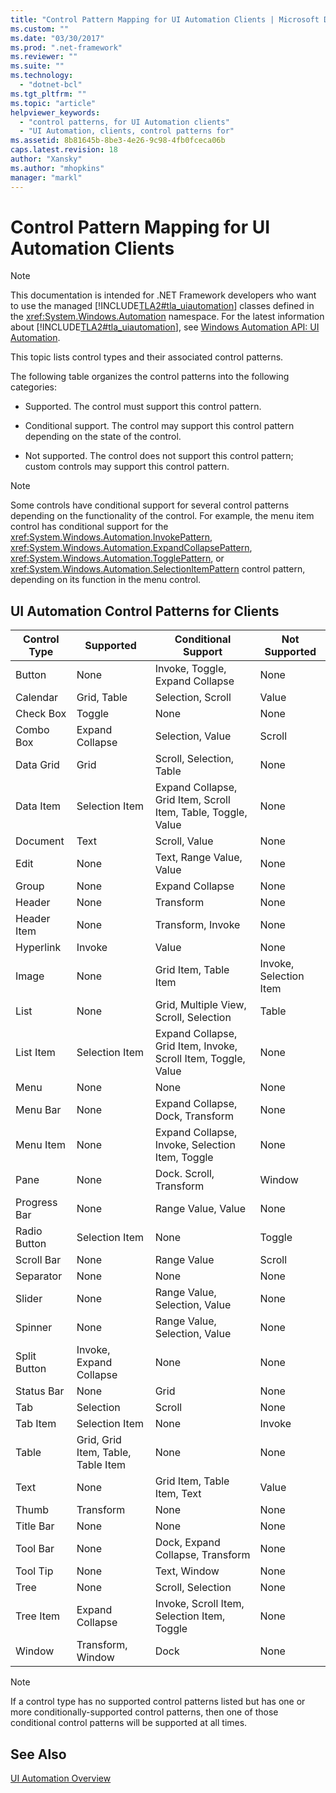```yaml
---
title: "Control Pattern Mapping for UI Automation Clients | Microsoft Docs"
ms.custom: ""
ms.date: "03/30/2017"
ms.prod: ".net-framework"
ms.reviewer: ""
ms.suite: ""
ms.technology: 
  - "dotnet-bcl"
ms.tgt_pltfrm: ""
ms.topic: "article"
helpviewer_keywords: 
  - "control patterns, for UI Automation clients"
  - "UI Automation, clients, control patterns for"
ms.assetid: 8b81645b-8be3-4e26-9c98-4fb0fceca06b
caps.latest.revision: 18
author: "Xansky"
ms.author: "mhopkins"
manager: "markl"
---
```

# Control Pattern Mapping for UI Automation Clients
> [!NOTE]
>  This documentation is intended for .NET Framework developers who want to use the managed [!INCLUDE[TLA2#tla_uiautomation](../../../includes/tla2sharptla-uiautomation-md.md)] classes defined in the <xref:System.Windows.Automation> namespace. For the latest information about [!INCLUDE[TLA2#tla_uiautomation](../../../includes/tla2sharptla-uiautomation-md.md)], see [Windows Automation API: UI Automation](http://go.microsoft.com/fwlink/?LinkID=156746).  
  
 This topic lists control types and their associated control patterns.  
  
 The following table organizes the control patterns into the following categories:  
  
-   Supported. The control must support this control pattern.  
  
-   Conditional support. The control may support this control pattern depending on the state of the control.  
  
-   Not supported. The control does not support this control pattern; custom controls may support this control pattern.  
  
> [!NOTE]
>  Some controls have conditional support for several control patterns depending on the functionality of the control. For example, the menu item control has conditional support for the <xref:System.Windows.Automation.InvokePattern>, <xref:System.Windows.Automation.ExpandCollapsePattern>, <xref:System.Windows.Automation.TogglePattern>, or <xref:System.Windows.Automation.SelectionItemPattern> control pattern, depending on its function in the menu control.  
  
<a name="control_mapping_clients"></a>   
## UI Automation Control Patterns for Clients  
  
|Control Type|Supported|Conditional Support|Not Supported|  
|------------------|---------------|-------------------------|-------------------|  
|Button|None|Invoke, Toggle, Expand Collapse|None|  
|Calendar|Grid, Table|Selection, Scroll|Value|  
|Check Box|Toggle|None|None|  
|Combo Box|Expand Collapse|Selection, Value|Scroll|  
|Data Grid|Grid|Scroll, Selection, Table|None|  
|Data Item|Selection Item|Expand Collapse, Grid Item, Scroll Item, Table, Toggle, Value|None|  
|Document|Text|Scroll, Value|None|  
|Edit|None|Text, Range Value, Value|None|  
|Group|None|Expand Collapse|None|  
|Header|None|Transform|None|  
|Header Item|None|Transform, Invoke|None|  
|Hyperlink|Invoke|Value|None|  
|Image|None|Grid Item, Table Item|Invoke, Selection Item|  
|List|None|Grid, Multiple View, Scroll, Selection|Table|  
|List Item|Selection Item|Expand Collapse, Grid Item, Invoke, Scroll Item, Toggle, Value|None|  
|Menu|None|None|None|  
|Menu Bar|None|Expand Collapse, Dock, Transform|None|  
|Menu Item|None|Expand Collapse, Invoke, Selection Item, Toggle|None|  
|Pane|None|Dock. Scroll, Transform|Window|  
|Progress Bar|None|Range Value, Value|None|  
|Radio Button|Selection Item|None|Toggle|  
|Scroll Bar|None|Range Value|Scroll|  
|Separator|None|None|None|  
|Slider|None|Range Value, Selection, Value|None|  
|Spinner|None|Range Value, Selection, Value|None|  
|Split Button|Invoke, Expand Collapse|None|None|  
|Status Bar|None|Grid|None|  
|Tab|Selection|Scroll|None|  
|Tab Item|Selection Item|None|Invoke|  
|Table|Grid, Grid Item, Table, Table Item|None|None|  
|Text|None|Grid Item, Table Item, Text|Value|  
|Thumb|Transform|None|None|  
|Title Bar|None|None|None|  
|Tool Bar|None|Dock, Expand Collapse, Transform|None|  
|Tool Tip|None|Text, Window|None|  
|Tree|None|Scroll, Selection|None|  
|Tree Item|Expand Collapse|Invoke, Scroll Item, Selection Item, Toggle|None|  
|Window|Transform, Window|Dock|None|  
  
> [!NOTE]
>  If a control type has no supported control patterns listed but has one or more conditionally-supported control patterns, then one of those conditional control patterns will be supported at all times.  
  
## See Also  
 [UI Automation Overview](../../../docs/framework/ui-automation/ui-automation-overview.md)